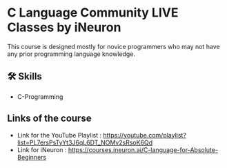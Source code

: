 # C Language Community LIVE Classes by iNeuron
This course is designed mostly for novice programmers who may not have any prior programming language knowledge.

## 🛠 Skills
- C-Programming

## Links of the course
- Link for the YouTube Playlist : https://youtube.com/playlist?list=PL7ersPsTyYt3J6qL6DT_NOMv2sRsoK6Qd
- Link for iNeuron : https://courses.ineuron.ai/C-language-for-Absolute-Beginners
